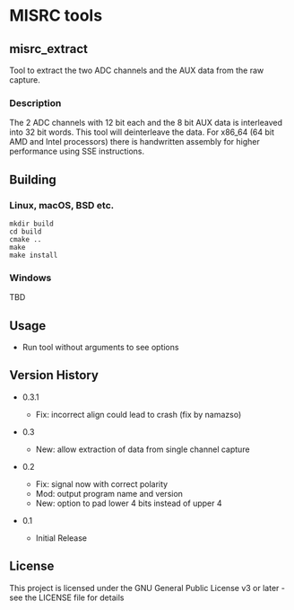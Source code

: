 # MISRC tools

## misrc_extract

Tool to extract the two ADC channels and the AUX data from the raw capture.

### Description

The 2 ADC channels with 12 bit each and the 8 bit AUX data is interleaved into 32 bit words.
This tool will deinterleave the data. For x86_64 (64 bit AMD and Intel processors)
there is handwritten assembly for higher performance using SSE instructions.

## Building

### Linux, macOS, BSD etc.

```
mkdir build
cd build
cmake ..
make
make install
```

### Windows

TBD

## Usage

* Run tool without arguments to see options

## Version History

* 0.3.1
    * Fix: incorrect align could lead to crash (fix by namazso)

* 0.3
    * New: allow extraction of data from single channel capture

* 0.2
    * Fix: signal now with correct polarity
    * Mod: output program name and version
    * New: option to pad lower 4 bits instead of upper 4

* 0.1
    * Initial Release

## License

This project is licensed under the GNU General Public License v3 or later - see the LICENSE file for details
